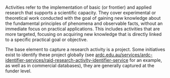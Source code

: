 Activities refer to the implementation of basic (or frontier) and applied research that supports a scientific capacity. They cover experimental or theoretical work conducted with the goal of gaining new knowledge about the fundamental principles of phenomena and observable facts, without an immediate focus on practical applications. This includes activities that are more targeted, focusing on acquiring new knowledge that is directly linked to a specific practical goal or objective. 

The base element to capture a research activity is a project. Some initiatives exist to identify these project globally (see [ardc.edu.au/services/ardc-identifier-services/raid-research-activity-identifier-service](https://ardc.edu.au/services/ardc-identifier-services/raid-research-activity-identifier-service/) for an example, as well as in commercial databases), they are generally captured at the funder level.